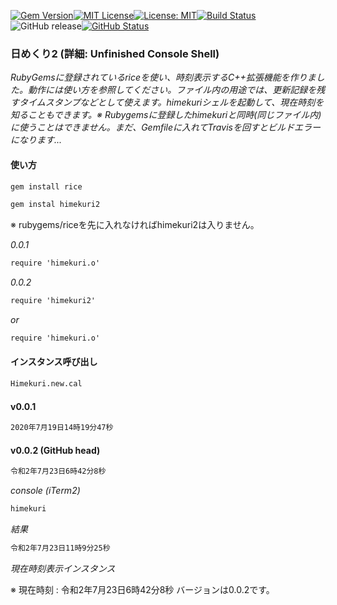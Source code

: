 [![Gem Version](https://badge.fury.io/rb/himekuri2.svg)](http://badge.fury.io/rb/zinbeijett)[![MIT License](http://img.shields.io/badge/license-MIT-blue.svg?style=flat)](LICENSE)[![License: MIT](https://img.shields.io/badge/License-MIT-yellow.svg)](https://opensource.org/licenses/MIT)[![Build Status](https://travis-ci.org/takkii/himekuri2.svg?branch=master)](https://travis-ci.org/takkii/himekuri2)![GitHub release](https://img.shields.io/github/release/takkii/himekuri2.svg?style=flat)[![GitHub Status](https://img.shields.io/github/last-commit/takkii/himekuri2.svg?style=flat)](GitHub)

### 日めくり2 (詳細: Unfinished Console Shell)

_RubyGemsに登録されているriceを使い、時刻表示するC++拡張機能を作りました。動作には使い方を参照してください。ファイル内の用途では、更新記録を残すタイムスタンプなどとして使えます。himekuriシェルを起動して、現在時刻を知ることもできます。※ Rubygemsに登録したhimekuriと同時(同じファイル内)に使うことはできません。まだ、Gemfileに入れてTravisを回すとビルドエラーになります..._

#### 使い方

```markdown
gem install rice

gem instal himekuri2
```

※ rubygems/riceを先に入れなければhimekuri2は入りません。

_0.0.1_

```markdown
require 'himekuri.o'
```

_0.0.2_

```markdown
require 'himekuri2'
```

_or_

```markdown
require 'himekuri.o'
```

#### インスタンス呼び出し

```markdown
Himekuri.new.cal
```

#### v0.0.1

```markdown
2020年7月19日14時19分47秒
```

#### v0.0.2 (GitHub head)

```markdown
令和2年7月23日6時42分8秒
```

_console (iTerm2)_

```markdown
himekuri
```

_結果_

```markdown
令和2年7月23日11時9分25秒
```

_現在時刻表示インスタンス_

※ 現在時刻 : 令和2年7月23日6時42分8秒 バージョンは0.0.2です。
